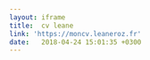 ```yaml
---
layout: iframe
title:  cv leane
link: 'https://moncv.leaneroz.fr'
date:   2018-04-24 15:01:35 +0300
---
```

